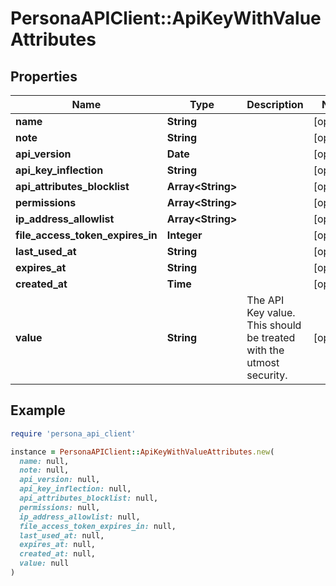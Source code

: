 # PersonaAPIClient::ApiKeyWithValueAttributes

## Properties

| Name | Type | Description | Notes |
| ---- | ---- | ----------- | ----- |
| **name** | **String** |  | [optional] |
| **note** | **String** |  | [optional] |
| **api_version** | **Date** |  | [optional] |
| **api_key_inflection** | **String** |  | [optional] |
| **api_attributes_blocklist** | **Array&lt;String&gt;** |  | [optional] |
| **permissions** | **Array&lt;String&gt;** |  | [optional] |
| **ip_address_allowlist** | **Array&lt;String&gt;** |  | [optional] |
| **file_access_token_expires_in** | **Integer** |  | [optional] |
| **last_used_at** | **String** |  | [optional] |
| **expires_at** | **String** |  | [optional] |
| **created_at** | **Time** |  | [optional] |
| **value** | **String** | The API Key value. This should be treated with the utmost security. | [optional] |

## Example

```ruby
require 'persona_api_client'

instance = PersonaAPIClient::ApiKeyWithValueAttributes.new(
  name: null,
  note: null,
  api_version: null,
  api_key_inflection: null,
  api_attributes_blocklist: null,
  permissions: null,
  ip_address_allowlist: null,
  file_access_token_expires_in: null,
  last_used_at: null,
  expires_at: null,
  created_at: null,
  value: null
)
```

